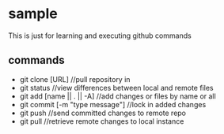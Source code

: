# sample

This is just for learning and executing github commands

## commands 

* git clone [URL] 				//pull repository in
* git status 						//view differences between local and remote files
* git add [name || . || -A]		//add changes or files by name or all
* git commit [-m "type message"]	//lock in added changes
* git push 						//send committed changes to remote repo
* git pull 						//retrieve remote changes to local instance
